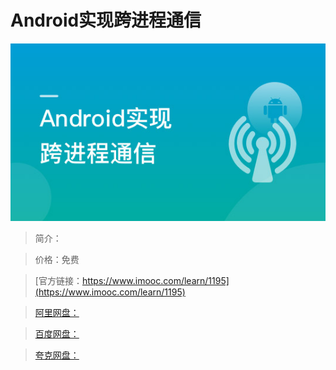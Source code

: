 # Android实现跨进程通信

![img](../../assets/5fe4430c00014f9905400304.jpg)

> 简介：

> 价格：免费

> [官方链接：https://www.imooc.com/learn/1195](https://www.imooc.com/learn/1195)

> [阿里网盘：]()

> [百度网盘：]()

> [夸克网盘：]()
